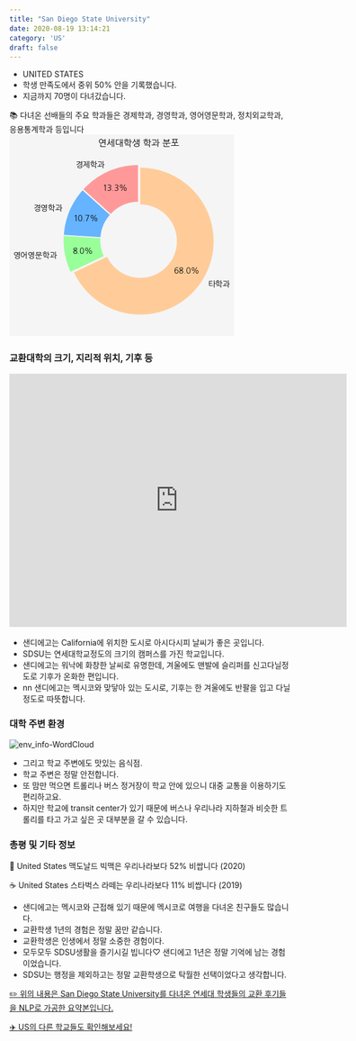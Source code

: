 ```yaml
---
title: "San Diego State University"
date: 2020-08-19 13:14:21
category: 'US'
draft: false
---
```



* UNITED STATES
* 학생 만족도에서 중위 50% 안을 기록했습니다.
* 지금까지 70명이 다녀갔습니다. 

📚 다녀온 선배들의 주요 학과들은 경제학과, 경영학과, 영어영문학과, 정치외교학과, 응용통계학과 등입니다
![department-info](../plots/US000040.png)
### 교환대학의 크기, 지리적 위치, 기후 등
<iframe
width="600"
height="450"
frameborder="0" style="border:0"
src="https://www.google.com/maps/embed/v1/place?key=AIzaSyC9e1AME-pVmWC4hBpFdu5S4dKzyepa3HQ&q=San+Diego+State+University&center=32.7759894,-117.0712533&zoom=14" allowfullscreen>
</iframe>

* 샌디에고는 California에 위치한 도시로 아시다시피 날씨가 좋은 곳입니다.
* SDSU는 연세대학교정도의 크기의 캠퍼스를 가진 학교입니다.
* 샌디에고는 워낙에 화창한 날씨로 유명한데, 겨울에도 맨발에 슬리퍼를 신고다닐정도로 기후가 온화한 편입니다.
* nn 샌디에고는 멕시코와 맞닿아 있는 도시로, 기후는 한 겨울에도 반팔을 입고 다닐 정도로 따뜻합니다.


### 대학 주변 환경

![env_info-WordCloud](../univ_wordclouds_okt/env_info/US000040_env_info_okt.png)

* 그리고 학교 주변에도 맛있는 음식점.
* 학교 주변은 정말 안전합니다.
* 또 맘만 먹으면 트롤리나 버스 정거장이 학교 안에 있으니 대중 교통을 이용하기도 편리하고요.
* 하지만 학교에 transit center가 있기 때문에 버스나 우리나라 지하철과 비슷한 트롤리를 타고 가고 싶은 곳 대부분을 갈 수 있습니다.


### 총평 및 기타 정보 
🍔 United States 맥도날드 빅맥은 우리나라보다 52% 비쌉니다 (2020)

☕️ United States 스타벅스 라떼는 우리나라보다 11% 비쌉니다 (2019)
* 샌디에고는 멕시코와 근접해 있기 때문에 멕시코로 여행을 다녀온 친구들도 많습니다.
* 교환학생 1년의 경험은 정말 꿈만 같습니다.
* 교환학생은 인생에서 정말 소중한 경험이다.
* 모두모두 SDSU생활을 즐기시길 빕니다♡ 샌디에고 1년은 정말 기억에 남는 경험이었습니다.
* SDSU는 행정을 제외하고는 정말 교환학생으로 탁월한 선택이었다고 생각합니다.


[✏️ 위의 내용은 San Diego State University를 다녀온 연세대 학생들의 교환 후기들을 NLP로 가공한 요약본입니다.](http://oia.yonsei.ac.kr/partner/expReport.asp?ucode=US000040&bgbn=A)

[✈️ US의 다른 학교들도 확인해보세요!](https://yonsei-exchange.netlify.app/?category=US)
